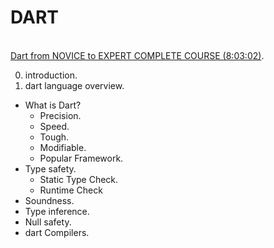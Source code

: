 # DART
\
[Dart from NOVICE to EXPERT COMPLETE COURSE (8:03:02)](https://www.bilibili.com/video/BV1x5411o7Li?share_source=copy_web&vd_source=9b9dd1f0cf3a1440716abba5c656353d). 

0. introduction. 
1. dart language overview. 
  * What is Dart? 
    * Precision. 
    * Speed. 
    * Tough. 
    * Modifiable. 
    * Popular Framework. 
  * Type safety. 
    * Static Type Check. 
    * Runtime Check  
  * Soundness. 
  * Type inference. 
  * Null safety. 
  * dart Compilers. 
